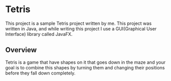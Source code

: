 # Tetris
This project is a sample Tetris project written by me. This project was written in Java, and while writing this project I use a GUI(Graphical User Interface) library called JavaFX.

## Overview
Tetris is a game that have shapes on it that goes down in the maze and your goal is to combine this shapes by turning them and changing their positions before they fall down completely.

```markdown

```
